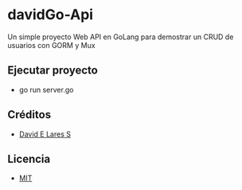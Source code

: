# davidGo-Api

Un simple proyecto Web API en GoLang para demostrar un CRUD de usuarios con GORM y Mux

## Ejecutar proyecto
  - go run server.go

## Créditos
- [David E Lares S](https://twitter.com/@davidlares3)

## Licencia

- [MIT](https://opensource.org/licenses/MIT)
